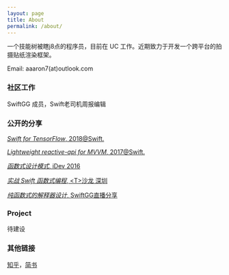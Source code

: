 ```yaml
---
layout: page
title: About
permalink: /about/
---
```


一个技能树被瞎j8点的程序员，目前在 UC 工作。近期致力于开发一个跨平台的拍摄贴纸渲染框架。

Email: aaaron7(at)outlook.com

### 社区工作
SwiftGG 成员，Swift老司机周报编辑


### 公开的分享

[*Swift for TensorFlow*, 2018@Swift.](https://github.com/atConf/atswift-2018-resources/blob/master/Swift%20for%20TensorFlow%20-%20%E8%8E%B2%E5%8F%94/Swift%20for%20TensorFlow%20-%20%E8%8E%B2%E5%8F%94.pdf)

[*Lightweight reactive-api for MVVM*, 2017@Swift.](https://github.com/atConf/atswift-2017-resources/tree/master/Lightweight%20reactive-api%20for%20MVVM)

[*函数式设计模式*, iDev 2016](https://github.com/devlinkcn/ppts_for_idev2016/blob/master/PDF/%EF%BC%88%E7%8E%8B%E6%96%87%E6%A7%BF%EF%BC%89%E5%87%BD%E6%95%B0%E5%BC%8F%E7%9A%84%E8%AE%BE%E8%AE%A1%E6%A8%A1%E5%BC%8F.pdf)

[*实战 Swift 函数式编程*, \<T\>沙龙 深圳](https://github.com/aaaron7/functional_async_demo)

[*纯函数式的解释器设计*, SwiftGG直播分享](http://www.bilibili.com/video/av4211315/)




### Project

待建设

### 其他链接

[知乎](https://www.zhihu.com/people/aaaron7/)，[简书](https://www.jianshu.com/u/9efd08855d3a)

